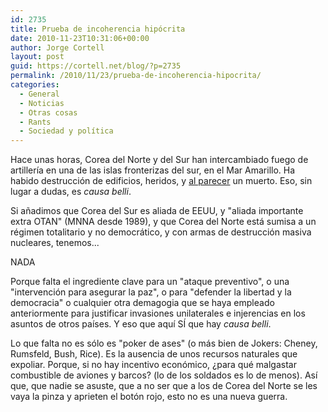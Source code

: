 ```yaml
---
id: 2735
title: Prueba de incoherencia hipócrita
date: 2010-11-23T10:31:06+00:00
author: Jorge Cortell
layout: post
guid: https://cortell.net/blog/?p=2735
permalink: /2010/11/23/prueba-de-incoherencia-hipocrita/
categories:
  - General
  - Noticias
  - Otras cosas
  - Rants
  - Sociedad y polí­tica
---
```

Hace unas horas, Corea del Norte y del Sur han intercambiado fuego de artillería en una de las islas fronterizas del sur, en el Mar Amarillo. Ha habido destrucción de edificios, heridos, y <a title="https://www.elpais.com/articulo/internacional/soldado/muere/ataque/Corea/Norte/isla/surcoreana/elpepuint/20101123elpepuint_8/Tes" href="https://www.elpais.com/articulo/internacional/soldado/muere/ataque/Corea/Norte/isla/surcoreana/elpepuint/20101123elpepuint_8/Tes" target="_blank">al parecer</a> un muerto. Eso, sin lugar a dudas, es _causa belli_.

Si añadimos que Corea del Sur es aliada de EEUU, y "aliada importante extra OTAN" (MNNA desde 1989), y que Corea del Norte está sumisa a un régimen totalitario y no democrático, y con armas de destrucción masiva nucleares, tenemos...

NADA

Porque falta el ingrediente clave para un "ataque preventivo", o una "intervención para asegurar la paz", o para "defender la libertad y la democracia" o cualquier otra demagogia que se haya empleado anteriormente para justificar invasiones unilaterales e injerencias en los asuntos de otros países. Y eso que aquí SÍ que hay _causa belli_.

Lo que falta no es sólo es "poker de ases" (o más bien de Jokers: Cheney, Rumsfeld, Bush, Rice). Es la ausencia de unos recursos naturales que expoliar. Porque, si no hay incentivo económico, ¿para qué malgastar combustible de aviones y barcos? (lo de los soldados es lo de menos). Así que, que nadie se asuste, que a no ser que a los de Corea del Norte se les vaya la pinza y aprieten el botón rojo, esto no es una nueva guerra.